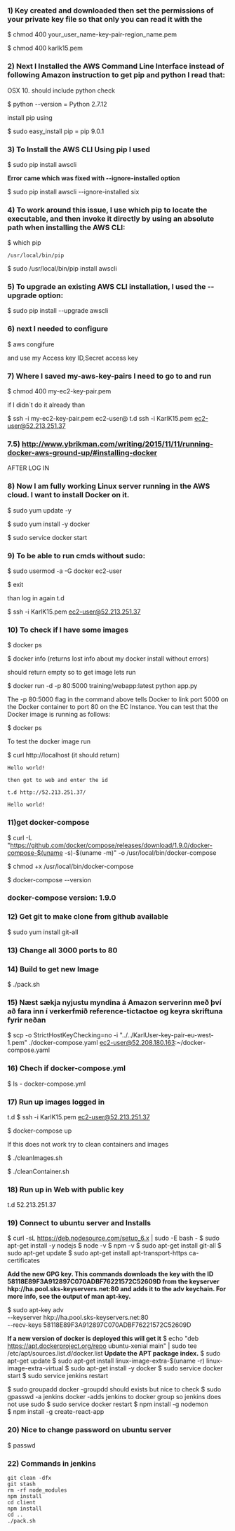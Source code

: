### 1) Key created and downloaded then set the permissions of your private key file so that only you can read it with the

  $ chmod 400 your_user_name-key-pair-region_name.pem

  $ chmod 400 karlk15.pem

### 2) Next I Installed the AWS Command Line Interface instead of following Amazon instruction to get pip and python I read that:

  OSX 10. should include python check

  $ python --version = Python 2.7.12

  install pip using

  $ sudo easy_install pip = pip 9.0.1

### 3) To Install the AWS CLI Using pip I used

  $ sudo pip install awscli

  __Error came which was fixed with --ignore-installed option__

  $ sudo pip install awscli --ignore-installed six

### 4) To work around this issue,  I use which pip to locate the executable, and then invoke it directly by using an absolute path when installing the AWS CLI:

  $ which pip

    /usr/local/bin/pip

  $ sudo /usr/local/bin/pip install awscli

### 5) To upgrade an existing AWS CLI installation, I used the --upgrade option:

  $ sudo pip install --upgrade awscli

### 6) next I needed to configure

  $ aws congifure

  and use my Access key ID,Secret access key

### 7) Where I saved my-aws-key-pairs I need to go to and run

  $ chmod 400 my-ec2-key-pair.pem

  if I didn´t do it already than

  $ ssh -i my-ec2-key-pair.pem ec2-user@<EC2-INSTANCE-PUBLIC-IP-ADDRESS>
  t.d
  ssh -i KarlK15.pem ec2-user@52.213.251.37

### 7.5) http://www.ybrikman.com/writing/2015/11/11/running-docker-aws-ground-up/#installing-docker

AFTER LOG IN
### 8) Now I am fully working Linux server running in the AWS cloud. I want to install Docker on it.

  $ sudo yum update -y

  $ sudo yum install -y docker

  $ sudo service docker start

### 9) To be able to run cmds without sudo:

  $ sudo usermod -a -G docker ec2-user

  $ exit

  than log in again t.d

  $ ssh -i KarlK15.pem ec2-user@52.213.251.37

### 10) To check if I have some images

  $ docker ps

  $ docker info (returns lost info about my docker install without errors)

should return empty so to get image lets run

  $ docker run -d -p 80:5000 training/webapp:latest python app.py

  The -p 80:5000 flag in the command above tells Docker to link port 5000 on the Docker container to port 80 on the EC Instance. You can test that the Docker image is running as follows:

  $ docker ps

  To test the docker image run

  $ curl http://localhost (it should return)

    Hello world!

    then got to web and enter the id

    t.d http://52.213.251.37/

    Hello world!

### 11)get docker-compose

  $ curl -L "https://github.com/docker/compose/releases/download/1.9.0/docker-compose-$(uname -s)-$(uname -m)" -o /usr/local/bin/docker-compose

  $ chmod +x /usr/local/bin/docker-compose

  $ docker-compose --version

### docker-compose version: 1.9.0

### 12) Get git to make clone from github available

  $ sudo yum install git-all

### 13) Change all 3000 ports to 80

### 14) Build to get new Image

  $ ./pack.sh

### 15) Næst sækja nyjustu myndina á Amazon serverinn með því að fara inn í verkerfmið reference-tictactoe og keyra skriftuna fyrir neðan

  $ scp -o StrictHostKeyChecking=no -i "../../KarlUser-key-pair-eu-west-1.pem" ./docker-compose.yaml ec2-user@52.208.180.163:~/docker-compose.yaml


### 16) Chech if docker-compose.yml

  $ ls
    - docker-compose.yml

### 17) Run up images logged in

  t.d
  $ ssh -i KarlK15.pem ec2-user@52.213.251.37

  $ docker-compose up

  If this does not work try to clean containers and images

  $ ./cleanImages.sh

  $ ./cleanContainer.sh

### 18) Run up in Web with public key

  t.d 52.213.251.37


### 19) Connect to ubuntu server and Installs

  $ curl -sL https://deb.nodesource.com/setup_6.x | sudo -E bash -
  $ sudo apt-get install -y nodejs
  $ node -v
  $ npm -v
  $ sudo apt-get install git-all
  $ sudo apt-get update
  $ sudo apt-get install apt-transport-https ca-certificates

  __Add the new GPG key. This commands downloads the key with the ID
  58118E89F3A912897C070ADBF76221572C52609D from the keyserver hkp://ha.pool.sks-keyservers.net:80
  and adds it to the adv keychain. For more info, see the output of man apt-key.__

  $ sudo apt-key adv \
                 --keyserver hkp://ha.pool.sks-keyservers.net:80 \
                 --recv-keys 58118E89F3A912897C070ADBF76221572C52609D

  __If a new version of docker is deployed this will get it__
  $ echo "deb https://apt.dockerproject.org/repo ubuntu-xenial main" | sudo tee /etc/apt/sources.list.d/docker.list
  __Update the APT package index.__
  $ sudo apt-get update
  $ sudo apt-get install linux-image-extra-$(uname -r) linux-image-extra-virtual
  $ sudo apt-get install -y docker
  $ sudo service docker start
  $ sudo service jenkins restart

  $ sudo groupadd docker               -groupdd should exists but nice to check
  $ sudo gpasswd -a jenkins docker     -adds jenkins to docker group so jenkins does not use sudo
  $ sudo service docker restart
  $ npm install -g nodemon            
  $ npm install -g create-react-app

### 20) Nice to change password on ubuntu server

  $ passwd

### 22) Commands in jenkins

    git clean -dfx
    git stash
    rm -rf node_modules
    npm install
    cd client
    npm install
    cd ..
    ./pack.sh
